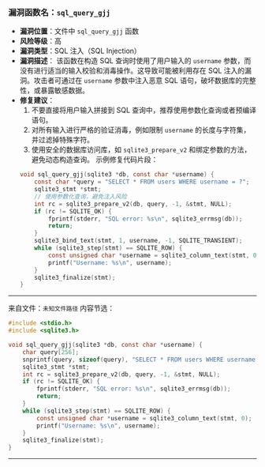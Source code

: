 ### 漏洞函数名：`sql_query_gjj`
- **漏洞位置**：文件中 `sql_query_gjj` 函数
- **风险等级**：高
- **漏洞类型**：SQL 注入（SQL Injection）
- **漏洞描述**：
  该函数在构造 SQL 查询时使用了用户输入的 `username` 参数，而没有进行适当的输入校验和消毒操作。这导致可能被利用存在 SQL 注入的漏洞。攻击者可通过在 `username` 参数中注入恶意 SQL 语句，破坏数据库的完整性，或暴露敏感数据。
- **修复建议**：
  1. 不要直接将用户输入拼接到 SQL 查询中，推荐使用参数化查询或者预编译语句。
  2. 对所有输入进行严格的验证消毒，例如限制 `username` 的长度与字符集，并过滤掉特殊字符。
  3. 使用安全的数据库访问库，如 `sqlite3_prepare_v2` 和绑定参数的方法，避免动态构造查询。
  示例修复代码片段：
  ```c
  void sql_query_gjj(sqlite3 *db, const char *username) {
      const char *query = "SELECT * FROM users WHERE username = ?";
      sqlite3_stmt *stmt;
      // 使用参数化查询，避免注入风险
      int rc = sqlite3_prepare_v2(db, query, -1, &stmt, NULL);
      if (rc != SQLITE_OK) {
          fprintf(stderr, "SQL error: %s\n", sqlite3_errmsg(db));
          return;
      }
      sqlite3_bind_text(stmt, 1, username, -1, SQLITE_TRANSIENT);
      while (sqlite3_step(stmt) == SQLITE_ROW) {
          const unsigned char *username = sqlite3_column_text(stmt, 0);
          printf("Username: %s\n", username);
      }
      sqlite3_finalize(stmt);
  }
  ```

---
来自文件：`未知文件路径`
内容节选：
```c
#include <stdio.h>
#include <sqlite3.h>

void sql_query_gjj(sqlite3 *db, const char *username) {
    char query[256];
    snprintf(query, sizeof(query), "SELECT * FROM users WHERE username = '%s'", username);
    sqlite3_stmt *stmt;
    int rc = sqlite3_prepare_v2(db, query, -1, &stmt, NULL);
    if (rc != SQLITE_OK) {
        fprintf(stderr, "SQL error: %s\n", sqlite3_errmsg(db));
        return;
    }
    while (sqlite3_step(stmt) == SQLITE_ROW) {
        const unsigned char *username = sqlite3_column_text(stmt, 0);
        printf("Username: %s\n", username);
    }
    sqlite3_finalize(stmt);
}
```

---